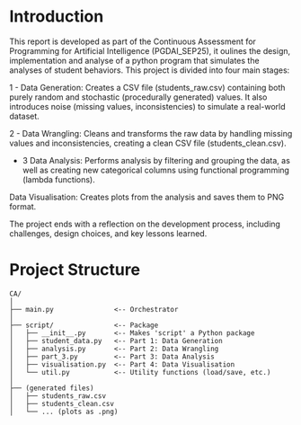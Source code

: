 # Introduction

This report is developed as part of the Continuous Assessment for Programming for Artificial Intelligence (PGDAI_SEP25), it oulines the design, implementation and analyse of a python program that simulates the analyses of student behaviors. This project is divided into four main stages:

1 - Data Generation: Creates a CSV file (students_raw.csv) containing both purely random and stochastic (procedurally generated) values. It also introduces noise (missing values, inconsistencies) to simulate a real-world dataset.

2 - Data Wrangling: Cleans and transforms the raw data by handling missing values and inconsistencies, creating a clean CSV file (students_clean.csv).

- 3 Data Analysis: Performs analysis by filtering and grouping the data, as well as creating new categorical columns using functional programming (lambda functions).

Data Visualisation: Creates plots from the analysis and saves them to PNG format.

The project ends with a reflection on the development process, including challenges, design choices, and key lessons learned.

# Project Structure

```
CA/
│
├── main.py               <-- Orchestrator
│
├── script/               <-- Package
│   ├── __init__.py       <-- Makes 'script' a Python package
│   ├── student_data.py   <-- Part 1: Data Generation
│   ├── analysis.py       <-- Part 2: Data Wrangling
│   ├── part_3.py         <-- Part 3: Data Analysis
│   ├── visualisation.py  <-- Part 4: Data Visualisation
│   └── util.py           <-- Utility functions (load/save, etc.)
│
├── (generated files)
│   ├── students_raw.csv
│   ├── students_clean.csv
│   └── ... (plots as .png)
```

